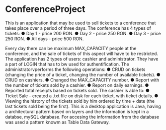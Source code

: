 # ConferenceProject
This is an application that may be used to sell tickets to a conference that takes place over a period of three days.
The conference has 4 types of tickets:
● Day 1 - price 200 RON.
● Day 2 - price 250 RON.
● Day 3 - price 250 RON.
● All days - price 500 RON.

Every day there can be maximum MAX_CAPACITY people at the conference, and the sale of tickets of this aspect will have to be restricted. 
The application has 2 types of users: cashier and administrator. They have a part of LOGIN that has to bw used for authentification.
The administratorvperforms the following operations:
● CRUD on tickets (changing the price of a ticket, changing the number of available tickets).
● CRUD on cashiers.
● Changed the MAX_CAPACITY number.
● Report with the number of tickets sold by a cashier.
● Report on daily earnings.
● Reported total receipts based on tickets sold.
The cashier is able to:
● Ticket Sale - created a .txt file on disk for each ticket, with ticket details.
● Viewing the history of the tickets sold by him ordered by time + date (the last tickets sold being the first).
This is a desktop application is Java, having a architectural pattern based on layers and the information is kept in a databse, mySQL database. For accesing the information from the database was used a pattern knowm as Table Data Gateway. 
